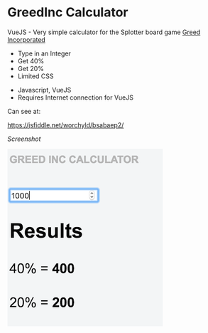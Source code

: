 # GreedInc Calculator
VueJS - Very simple calculator for the Splotter board game 
[Greed Incorporated](https://boardgamegeek.com/boardgame/55952/greed-incorporated)

+ Type in an Integer
+ Get 40%
+ Get 20%
+ Limited CSS

* Javascript, VueJS
* Requires Internet connection for VueJS

Can see at:

https://jsfiddle.net/worchyld/bsabaep2/

*Screenshot*

![screenshot](https://raw.githubusercontent.com/worchyld/greedinc/master/screenshot.png)
